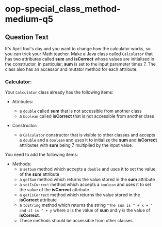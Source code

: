 # oop-special_class_method-medium-q5

## Question Text

It's April fool's day and you want to change how the calculator works, so you can trick your Math teacher. Make a Java
class called `Calculator` that has two attributes called **sum** and **isCorrect** whose values are initialized in the
constructor. In particular, **sum** is set to the input parameter times 7. The class also has an accessor and mutator
method for each attribute.

### Calculator:

Your `Calculator` class already has the following items:

- Attributes:
    - a `double` called **sum** that is not accessible from another class
    - a `boolean` called **isCorrect** that is not accessible from another class

- Constructor:
    - a `Calculator` constructor that is visible to other classes and accepts a `double` and a `boolean` and uses it to
      initialize the **sum** and **isCorrect** attributes with **sum** being 7 multiplied by the input value.

You need to add the following items:

- Methods:
    - a `setSum` method which accepts a `double` and uses it to set the value of the **sum** attribute
    - a `getSum` method which returns the value stored in the **sum** attribute
    - a `setIsCorrect` method which accepts a `boolean` and uses it to set the value of the **isCorrect** attribute
    - a `getIsCorrect` method which returns the value stored in the **isCorrect** attribute
    - a `toString` method which returns the string `"The sum is " + x + " and it is " + y` where x is the value
      of **sum** and y is the value of **isCorrect**.
    - These methods should be accessible from other classes.
